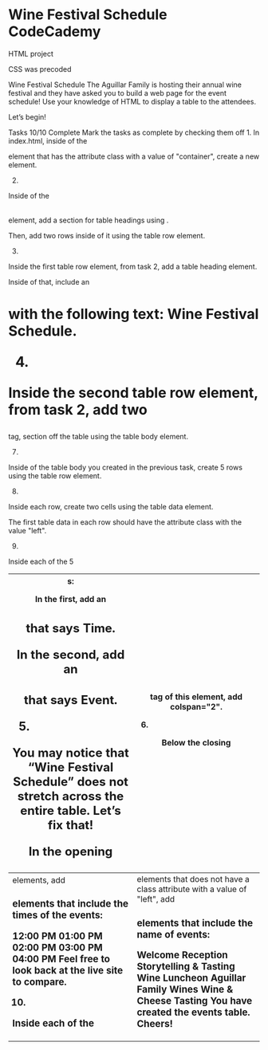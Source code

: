 # Wine Festival Schedule CodeCademy
 HTML project

CSS was precoded

Wine Festival Schedule
The Aguillar Family is hosting their annual wine festival and they have asked you to build a web page for the event schedule! Use your knowledge of HTML to display a table to the attendees.


Let’s begin!

Tasks
10/10 Complete
Mark the tasks as complete by checking them off
1.
In index.html, inside of the <div> element that has the attribute class with a value of "container", create a new <table> element.

2.
Inside of the <table> element, add a section for table headings using <thead>.

Then, add two rows inside of it using the table row element.

3.
Inside the first table row element, from task 2, add a table heading element.

Inside of that, include an <h1> with the following text: Wine Festival Schedule.

4.
Inside the second table row element, from task 2, add two <th>s:

In the first, add an <h2> that says Time.

In the second, add an <h2> that says Event.

5.
You may notice that “Wine Festival Schedule” does not stretch across the entire table. Let’s fix that!

In the opening <th> tag of this element, add colspan="2".

6.
Below the closing </thead> tag, section off the table using the table body element.

7.
Inside of the table body you created in the previous task, create 5 rows using the table row element.

8.
Inside each row, create two cells using the table data element.

The first table data in each row should have the attribute class with the value "left".

9.
Inside each of the 5 <td class="left"> elements, add <h3> elements that include the times of the events:

12:00 PM
01:00 PM
02:00 PM
03:00 PM
04:00 PM
Feel free to look back at the live site to compare.

10.
Inside each of the <td> elements that does not have a class attribute with a value of "left", add <h3> elements that include the name of events:

Welcome Reception
Storytelling & Tasting
Wine Luncheon
Aguillar Family Wines
Wine & Cheese Tasting
You have created the events table. Cheers!